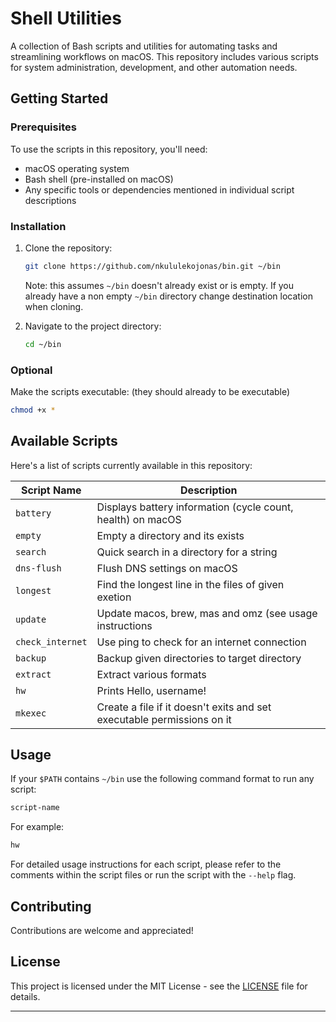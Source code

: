 # Shell Utilities

A collection of Bash scripts and utilities for automating tasks and streamlining workflows on macOS. This repository includes various scripts for system administration, development, and other automation needs.

## Getting Started

### Prerequisites

To use the scripts in this repository, you'll need:

- macOS operating system
- Bash shell (pre-installed on macOS)
- Any specific tools or dependencies mentioned in individual script descriptions

### Installation

1. Clone the repository:
   ```bash
   git clone https://github.com/nkululekojonas/bin.git ~/bin
   ```
   Note: this assumes `~/bin` doesn't already exist or is empty. 
   If you already have a non empty `~/bin` directory change destination location when cloning.

2. Navigate to the project directory:
   ```bash
   cd ~/bin
   ```

### Optional

Make the scripts executable: (they should already to be executable)
   ```bash
   chmod +x *
   ```

## Available Scripts

Here's a list of scripts currently available in this repository:

| Script Name | Description |
|-------------|-------------|
| `battery` | Displays battery information (cycle count, health) on macOS |
| `empty` | Empty a directory and its exists |
| `search` | Quick search in a directory for a string |
| `dns-flush` | Flush DNS settings on macOS |
| `longest` | Find the longest line in the files of given exetion |
| `update` | Update macos, brew, mas and omz (see usage instructions |
| `check_internet` | Use ping to check for an internet connection |
| `backup` | Backup given directories to target directory |
| `extract` | Extract various formats |
| `hw` | Prints Hello, username! |
| `mkexec` | Create a file if it doesn't exits and set executable permissions on it |

## Usage

If your `$PATH` contains `~/bin` use the following command format to run any script:

```bash
script-name
```

For example:

```bash
hw
```

For detailed usage instructions for each script, please refer to the comments within the script files or run the script with the `--help` flag.

## Contributing

Contributions are welcome and appreciated!

## License

This project is licensed under the MIT License - see the [LICENSE](LICENSE) file for details.

---
